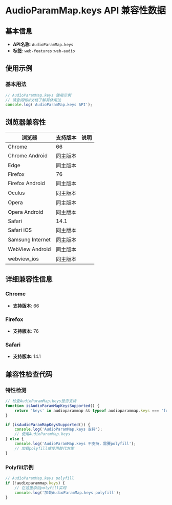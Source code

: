 # AudioParamMap.keys API 兼容性数据

## 基本信息

- **API名称**: `AudioParamMap.keys`
- **标签**: `web-features:web-audio`

## 使用示例

### 基本用法

```javascript
// AudioParamMap.keys 使用示例
// 请查阅MDN文档了解具体用法
console.log('AudioParamMap.keys API');
```

## 浏览器兼容性

| 浏览器 | 支持版本 | 说明 |
|--------|----------|------|
| Chrome | 66 |  |
| Chrome Android | 同主版本 |  |
| Edge | 同主版本 |  |
| Firefox | 76 |  |
| Firefox Android | 同主版本 |  |
| Oculus | 同主版本 |  |
| Opera | 同主版本 |  |
| Opera Android | 同主版本 |  |
| Safari | 14.1 |  |
| Safari iOS | 同主版本 |  |
| Samsung Internet | 同主版本 |  |
| WebView Android | 同主版本 |  |
| webview_ios | 同主版本 |  |

## 详细兼容性信息

### Chrome

- **支持版本**: 66

### Firefox

- **支持版本**: 76

### Safari

- **支持版本**: 14.1

## 兼容性检查代码

### 特性检测

```javascript
// 检查AudioParamMap.keys是否支持
function isAudioParamMapKeysSupported() {
    return 'keys' in audioparammap && typeof audioparammap.keys === 'function';
}

if (isAudioParamMapKeysSupported()) {
    console.log('AudioParamMap.keys 支持');
    // 使用AudioParamMap.keys
} else {
    console.log('AudioParamMap.keys 不支持，需要polyfill');
    // 加载polyfill或使用替代方案
}
```

### Polyfill示例

```javascript
// AudioParamMap.keys polyfill
if (!audioparammap.keys) {
    // 在这里添加polyfill实现
    console.log('加载AudioParamMap.keys polyfill');
}
```

